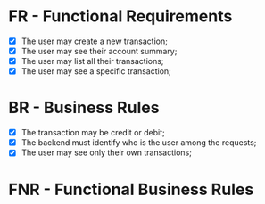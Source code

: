 # FR - Functional Requirements
- [x] The user may create a new transaction;
- [x] The user may see their account summary;
- [x] The user may list all their transactions;
- [x] The user may see a specific transaction; 

# BR - Business Rules
- [x] The transaction may be credit or debit;
- [x] The backend must identify who is the user among the requests;
- [x] The user may see only their own transactions;

# FNR - Functional Business Rules